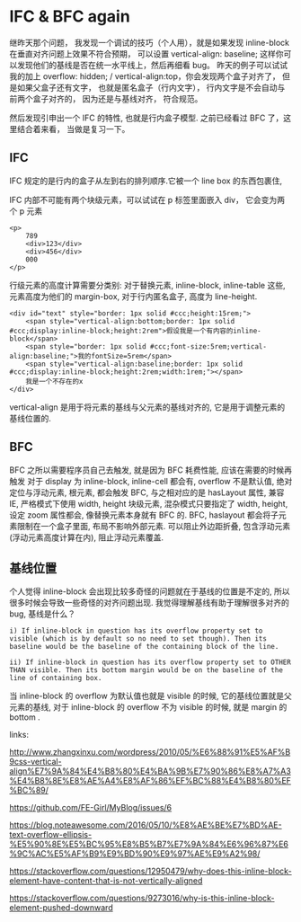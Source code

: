 # IFC & BFC again


继昨天那个问题， 我发现一个调试的技巧（个人用），就是如果发现 inline-block 在垂直对齐问题上效果不符合预期， 可以设置 vertical-align: baseline; 这样你可以发现他们的基线是否在统一水平线上，然后再细看 bug。
昨天的例子可以试试我的加上 overflow: hidden; / vertical-align:top，你会发现两个盒子对齐了， 但是如果父盒子还有文字， 也就是匿名盒子（行内文字）， 行内文字是不会自动与前两个盒子对齐的， 因为还是与基线对齐， 符合规范。

然后发现引申出一个 IFC 的特性, 也就是行内盒子模型. 之前已经看过 BFC 了，这里结合着来看， 当做是复习一下。

## IFC
IFC 规定的是行内的盒子从左到右的排列顺序.它被一个 line box 的东西包裹住, 

IFC 内部不可能有两个块级元素，可以试试在 p 标签里面嵌入 div， 它会变为两个 p 元素
```
<p>
    789
    <div>123</div>
    <div>456</div>
    000
</p>
```

行级元素的高度计算需要分类别: 对于替换元素, inline-block, inline-table 这些, 元素高度为他们的 margin-box, 对于行内匿名盒子, 高度为 line-height.
```
<div id="text" style="border: 1px solid #ccc;height:15rem;">
    <span style="vertical-align:bottom;border: 1px solid #ccc;display:inline-block;height:2rem">假设我是一个有内容的inline-block</span>
    <span style="border: 1px solid #ccc;font-size:5rem;vertical-align:baseline;">我的fontSize=5rem</span>
    <span style="vertical-align:baseline;border: 1px solid #ccc;display:inline-block;height:2rem;width:1rem;"></span>
    我是一个不存在的x
</div>
```

vertical-align 是用于将元素的基线与父元素的基线对齐的, 它是用于调整元素的基线位置的.

## BFC 
BFC 之所以需要程序员自己去触发, 就是因为 BFC 耗费性能, 应该在需要的时候再触发
对于 display 为 inline-block, inline-cell 都会有, overflow 不是默认值, 绝对定位与浮动元素, 根元素, 都会触发 BFC, 与之相对应的是 hasLayout 属性, 兼容 IE, 严格模式下使用 width, height 块级元素, 混杂模式只要指定了 width, height, 设定 zoom 属性都会,  像替换元素本身就有 BFC 的.
BFC, haslayout 都会将子元素限制在一个盒子里面, 布局不影响外部元素.
可以阻止外边距折叠, 包含浮动元素(浮动元素高度计算在内), 阻止浮动元素覆盖.

## 基线位置
个人觉得 inline-block 会出现比较多奇怪的问题就在于基线的位置是不定的, 所以很多时候会导致一些奇怪的对齐问题出现.
我觉得理解基线有助于理解很多对齐的 bug, 基线是什么？
```
i) If inline-block in question has its overflow property set to visible (which is by default so no need to set though). Then its baseline would be the baseline of the containing block of the line.

ii) If inline-block in question has its overflow property set to OTHER THAN visible. Then its bottom margin would be on the baseline of the line of containing box.
```
当 inline-block 的 overflow 为默认值也就是 visible 的时候, 它的基线位置就是父元素的基线, 对于 inline-block 的 overflow 不为 visible 的时候, 就是 margin 的 bottom .


links:

http://www.zhangxinxu.com/wordpress/2010/05/%E6%88%91%E5%AF%B9css-vertical-align%E7%9A%84%E4%B8%80%E4%BA%9B%E7%90%86%E8%A7%A3%E4%B8%8E%E8%AE%A4%E8%AF%86%EF%BC%88%E4%B8%80%EF%BC%89/

https://github.com/FE-Girl/MyBlog/issues/6

https://blog.noteawesome.com/2016/05/10/%E8%AE%BE%E7%BD%AE-text-overflow-ellipsis-%E5%90%8E%E5%BC%95%E8%B5%B7%E7%9A%84%E6%96%87%E6%9C%AC%E5%AF%B9%E9%BD%90%E9%97%AE%E9%A2%98/

https://stackoverflow.com/questions/12950479/why-does-this-inline-block-element-have-content-that-is-not-vertically-aligned

https://stackoverflow.com/questions/9273016/why-is-this-inline-block-element-pushed-downward